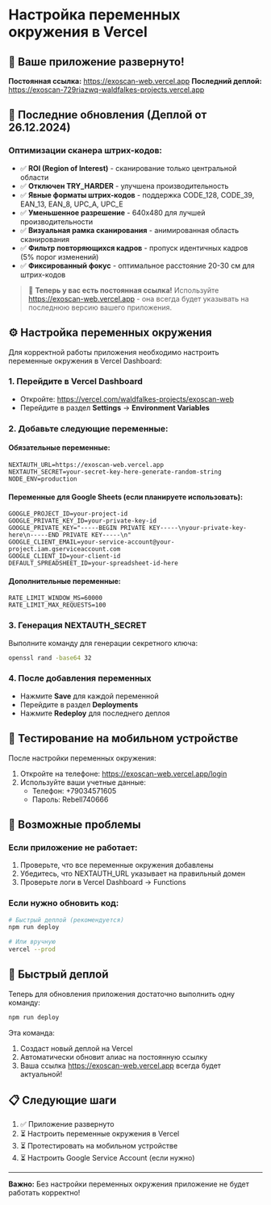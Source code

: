 # Настройка переменных окружения в Vercel

## 🚀 Ваше приложение развернуто!

**Постоянная ссылка:** https://exoscan-web.vercel.app
**Последний деплой:** https://exoscan-729riazwq-waldfalkes-projects.vercel.app

## 🚀 Последние обновления (Деплой от 26.12.2024)

### Оптимизации сканера штрих-кодов:
- ✅ **ROI (Region of Interest)** - сканирование только центральной области
- ✅ **Отключен TRY_HARDER** - улучшена производительность
- ✅ **Явные форматы штрих-кодов** - поддержка CODE_128, CODE_39, EAN_13, EAN_8, UPC_A, UPC_E
- ✅ **Уменьшенное разрешение** - 640x480 для лучшей производительности
- ✅ **Визуальная рамка сканирования** - анимированная область сканирования
- ✅ **Фильтр повторяющихся кадров** - пропуск идентичных кадров (5% порог изменений)
- ✅ **Фиксированный фокус** - оптимальное расстояние 20-30 см для штрих-кодов

> 🎉 **Теперь у вас есть постоянная ссылка!** Используйте https://exoscan-web.vercel.app - она всегда будет указывать на последнюю версию вашего приложения.

## ⚙️ Настройка переменных окружения

Для корректной работы приложения необходимо настроить переменные окружения в Vercel Dashboard:

### 1. Перейдите в Vercel Dashboard
- Откройте: https://vercel.com/waldfalkes-projects/exoscan-web
- Перейдите в раздел **Settings** → **Environment Variables**

### 2. Добавьте следующие переменные:

#### Обязательные переменные:
```
NEXTAUTH_URL=https://exoscan-web.vercel.app
NEXTAUTH_SECRET=your-secret-key-here-generate-random-string
NODE_ENV=production
```

#### Переменные для Google Sheets (если планируете использовать):
```
GOOGLE_PROJECT_ID=your-project-id
GOOGLE_PRIVATE_KEY_ID=your-private-key-id
GOOGLE_PRIVATE_KEY="-----BEGIN PRIVATE KEY-----\nyour-private-key-here\n-----END PRIVATE KEY-----\n"
GOOGLE_CLIENT_EMAIL=your-service-account@your-project.iam.gserviceaccount.com
GOOGLE_CLIENT_ID=your-client-id
DEFAULT_SPREADSHEET_ID=your-spreadsheet-id-here
```

#### Дополнительные переменные:
```
RATE_LIMIT_WINDOW_MS=60000
RATE_LIMIT_MAX_REQUESTS=100
```

### 3. Генерация NEXTAUTH_SECRET
Выполните команду для генерации секретного ключа:
```bash
openssl rand -base64 32
```

### 4. После добавления переменных
- Нажмите **Save** для каждой переменной
- Перейдите в раздел **Deployments**
- Нажмите **Redeploy** для последнего деплоя

## 📱 Тестирование на мобильном устройстве

После настройки переменных окружения:

1. Откройте на телефоне: https://exoscan-web.vercel.app/login
2. Используйте ваши учетные данные:
   - Телефон: +79034571605
   - Пароль: Rebell740666

## 🔧 Возможные проблемы

### Если приложение не работает:
1. Проверьте, что все переменные окружения добавлены
2. Убедитесь, что NEXTAUTH_URL указывает на правильный домен
3. Проверьте логи в Vercel Dashboard → Functions

### Если нужно обновить код:
```bash
# Быстрый деплой (рекомендуется)
npm run deploy

# Или вручную
vercel --prod
```

## 🚀 Быстрый деплой

Теперь для обновления приложения достаточно выполнить одну команду:

```bash
npm run deploy
```

Эта команда:
1. Создаст новый деплой на Vercel
2. Автоматически обновит алиас на постоянную ссылку
3. Ваша ссылка https://exoscan-web.vercel.app всегда будет актуальной!

## 📋 Следующие шаги

1. ✅ Приложение развернуто
2. ⏳ Настроить переменные окружения в Vercel
3. ⏳ Протестировать на мобильном устройстве
4. ⏳ Настроить Google Service Account (если нужно)

---

**Важно:** Без настройки переменных окружения приложение не будет работать корректно!